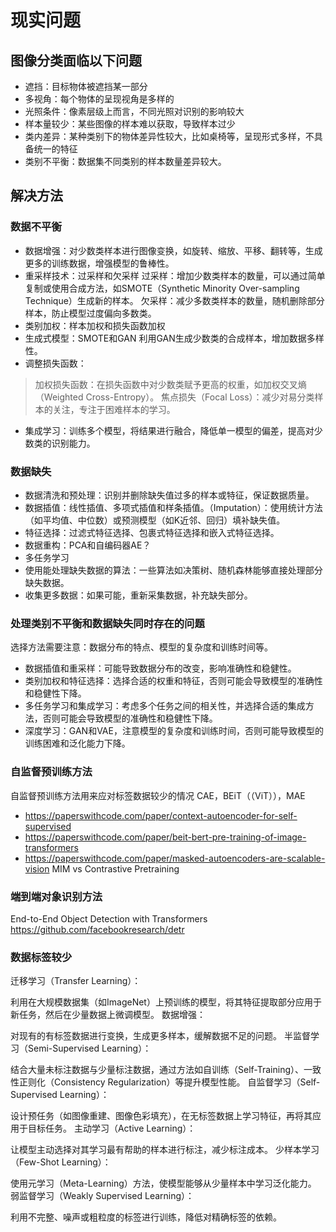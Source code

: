 # 现实问题
## 图像分类面临以下问题
* 遮挡：目标物体被遮挡某一部分
* 多视角：每个物体的呈现视角是多样的
* 光照条件：像素层级上而言，不同光照对识别的影响较大
* 样本量较少：某些图像的样本难以获取，导致样本过少
* 类内差异：某种类别下的物体差异性较大，比如桌椅等，呈现形式多样，不具备统一的特征
* 类别不平衡：数据集不同类别的样本数量差异较大。
## 解决方法
### 数据不平衡
* 数据增强：对少数类样本进行图像变换，如旋转、缩放、平移、翻转等，生成更多的训练数据，增强模型的鲁棒性。
* 重采样技术：过采样和欠采样 过采样：增加少数类样本的数量，可以通过简单复制或使用合成方法，如SMOTE（Synthetic Minority Over-sampling Technique）生成新的样本。
欠采样：减少多数类样本的数量，随机删除部分样本，防止模型过度偏向多数类。
* 类别加权：样本加权和损失函数加权
* 生成式模型：SMOTE和GAN 利用GAN生成少数类的合成样本，增加数据多样性。
* 调整损失函数：
> 加权损失函数：在损失函数中对少数类赋予更高的权重，如加权交叉熵（Weighted Cross-Entropy）。
> 焦点损失（Focal Loss）：减少对易分类样本的关注，专注于困难样本的学习。
* 集成学习：训练多个模型，将结果进行融合，降低单一模型的偏差，提高对少数类的识别能力。
### 数据缺失
* 数据清洗和预处理：识别并删除缺失值过多的样本或特征，保证数据质量。
* 数据插值：线性插值、多项式插值和样条插值。（Imputation）：使用统计方法（如平均值、中位数）或预测模型（如K近邻、回归）填补缺失值。
* 特征选择：过滤式特征选择、包裹式特征选择和嵌入式特征选择。
* 数据重构：PCA和自编码器AE？
* 多任务学习
* 使用能处理缺失数据的算法：一些算法如决策树、随机森林能够直接处理部分缺失数据。
* 收集更多数据：如果可能，重新采集数据，补充缺失部分。
### 处理类别不平衡和数据缺失同时存在的问题
选择方法需要注意：数据分布的特点、模型的复杂度和训练时间等。
* 数据插值和重采样：可能导致数据分布的改变，影响准确性和稳健性。
* 类别加权和特征选择：选择合适的权重和特征，否则可能会导致模型的准确性和稳健性下降。
* 多任务学习和集成学习：考虑多个任务之间的相关性，并选择合适的集成方法，否则可能会导致模型的准确性和稳健性下降。
* 深度学习：GAN和VAE，注意模型的复杂度和训练时间，否则可能导致模型的训练困难和泛化能力下降。
### 自监督预训练方法
自监督预训练方法用来应对标签数据较少的情况
CAE，BEiT（（ViT）），MAE
* https://paperswithcode.com/paper/context-autoencoder-for-self-supervised
* https://paperswithcode.com/paper/beit-bert-pre-training-of-image-transformers
* https://paperswithcode.com/paper/masked-autoencoders-are-scalable-vision
MIM vs Contrastive Pretraining

### 端到端对象识别方法
End-to-End Object Detection with Transformers https://github.com/facebookresearch/detr 
### 数据标签较少
迁移学习（Transfer Learning）：

利用在大规模数据集（如ImageNet）上预训练的模型，将其特征提取部分应用于新任务，然后在少量数据上微调模型。
数据增强：

对现有的有标签数据进行变换，生成更多样本，缓解数据不足的问题。
半监督学习（Semi-Supervised Learning）：

结合大量未标注数据与少量标注数据，通过方法如自训练（Self-Training）、一致性正则化（Consistency Regularization）等提升模型性能。
自监督学习（Self-Supervised Learning）：

设计预任务（如图像重建、图像色彩填充），在无标签数据上学习特征，再将其应用于目标任务。
主动学习（Active Learning）：

让模型主动选择对其学习最有帮助的样本进行标注，减少标注成本。
少样本学习（Few-Shot Learning）：

使用元学习（Meta-Learning）方法，使模型能够从少量样本中学习泛化能力。
弱监督学习（Weakly Supervised Learning）：

利用不完整、噪声或粗粒度的标签进行训练，降低对精确标签的依赖。